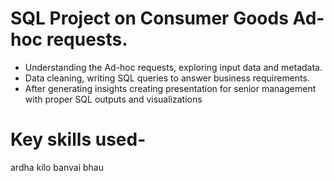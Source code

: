 # SQL Project on Consumer Goods Ad-hoc requests.
* Understanding the Ad-hoc requests, exploring input data and metadata. 
* Data cleaning, writing SQL queries to answer business requirements. 
* After generating insights creating presentation for senior management with proper SQL outputs and visualizations

# Key skills used- 
ardha kilo banvai bhau
